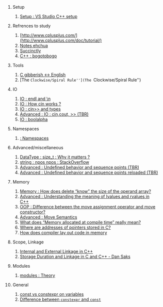 1. Setup 
   1. [Setup : VS Studio C++ setup](https://code.visualstudio.com/docs/cpp/config-mingw#_cc-configurations)
   
2. Refrences to study 
   1. [http://www.cplusplus.com/](http://www.cplusplus.com/doc/tutorial/)
   2. [Notes ehchua](https://www3.ntu.edu.sg/home/ehchua/programming/index.html#Cpp)
   3. [Succinctly](https://code.tutsplus.com/series/c-succinctly--mobile-22076)
   4. [C++ : bogotobogo](https://www.bogotobogo.com/cplusplus/)
2. Tools
   1. [C gibberish ↔ English](https://www.cdecl.org/)
   2. [The ``Clockwise/Spiral Rule''](The ``Clockwise/Spiral Rule'')
3. IO
   1. [IO : endl and \n](https://www.educative.io/edpresso/what-is-the-difference-between-endl-and-n-in-cpp#:~:text=Both%20endl%20and%20%5Cn%20serve,%2C%20whereas%20%5Cn%20does%20not.)
   2. [IO : How cin works ?](https://stackoverflow.com/a/36914430/6753380)
   3. [IO : cin>> and types](http://www.cplusplus.com/forum/beginner/30770/#:~:text=now%20since%20char%20can%20read,double%20reads%20in%20the%204.)
   4. [Advanced : IO : cin,cout, >> (TBR)](https://stackoverflow.com/a/34384431/6753380)
   5. [IO : boolalpha](http://www.cplusplus.com/reference/ios/boolalpha/)

4. Namespaces
   1. [ : Namespaces](http://www.cplusplus.com/doc/oldtutorial/namespaces/)
   
5. Advanced/miscellaneous
   1. [DataType : size_t : Why it matters ?](https://www.embedded.com/why-size_t-matters/)
   2. [string : npos](http://www.cplusplus.com/reference/string/string/npos/)[  npos : StackOverflow](https://stackoverflow.com/questions/3827926/what-does-stringnpos-mean-in-this-code)
   3. [Advanced : Undefined behavior and sequence points (TBR)](https://stackoverflow.com/questions/4176328/undefined-behavior-and-sequence-points)
   4. [Advanced : Undefined behavior and sequence points reloaded (TBR)](https://stackoverflow.com/questions/4638364/undefined-behavior-and-sequence-points-reloaded)
   
6. Memory
   1.  [Memory : How does delete “know” the size of the operand array?](https://stackoverflow.com/questions/197675/how-does-delete-know-the-size-of-the-operand-array)
   2. [Advanced : Understanding the meaning of lvalues and rvalues in C++](https://www.internalpointers.com/post/understanding-meaning-lvalues-and-rvalues-c)
   3. [OOP : Difference between the move assignment operator and move constructor?](https://stackoverflow.com/questions/29971205/difference-between-the-move-assignment-operator-and-move-constructor#:~:text=A%20move%20constructor%20is%20executed,as%20in%20the%20copy%20case.)
   4. [Advanced : Move Semantics](https://www.slideshare.net/ripplelabs/howard-hinnant-accu2014)
   5. [What does “Memory allocated at compile time” really mean?](https://stackoverflow.com/questions/21350478/what-does-memory-allocated-at-compile-time-really-mean)
   6. [Where are addresses of pointers stored in C?](https://stackoverflow.com/questions/25198834/where-are-addresses-of-pointers-stored-in-c)
   7. [How does compiler lay out code in memory](https://stackoverflow.com/questions/19101449/how-does-compiler-lay-out-code-in-memory?noredirect=1&lq=1)
7. Scope, Linkage
   1. [Internal and External Linkage in C++](http://www.goldsborough.me/c/c++/linker/2016/03/30/19-34-25-internal_and_external_linkage_in_c++/)
   2. [Storage Duration and Linkage in C and C++ - Dan Saks
](https://www.youtube.com/watch?v=0kgTuWkyorc)
8. Modules
   1. [modules : Theory](https://vector-of-bool.github.io/2019/03/10/modules-1.html)
9. General
   1. [const vs constexpr on variables
](https://stackoverflow.com/questions/13346879/const-vs-constexpr-on-variables)
   2. [Difference between `constexpr` and `const`](https://stackoverflow.com/questions/14116003/difference-between-constexpr-and-const)
